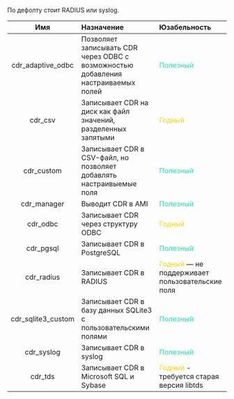 По дефолту стоит RADIUS или syslog.

|        Имя         | Назначение                                                                        | Юзабельность                                                                      |
|:------------------:|:--------------------------------------------------------------------------------- |:--------------------------------------------------------------------------------- |
| cdr_adaptive_odbc  | Позволяет записывать CDR через ODBC с возможностью добавления настраиваемых полей | <font style="color:#24e1ab">Полезный</font>                                       |
|      cdr_csv       | Записывает CDR на диск как файл значений, разделенных запятыми                    | <font style="color:#f4d41d">Годный</font>                                         |
|     cdr_custom     | Записывает CDR в CSV-файл, но позволяет добавлять настраивыемые поля              | <font style="color:#24e1ab">Полезный</font>                                       |
|    cdr_manager     | Выводит CDR в AMI                                                                 | <font style="color:#24e1ab">Полезный</font>                                       |
|      cdr_odbc      | Записывает CDR через структуру ODBC                                               | <font style="color:#f4d41d">Годный</font>                                         |
|     cdr_pgsql      | Записывает CDR в PostgreSQL                                                       | <font style="color:#24e1ab">Полезный</font>                                       |
|     cdr_radius     | Записывает CDR в RADIUS                                                           | <font style="color:#f4d41d">Годный</font> — не поддерживает пользовательские поля |
| cdr_sqlite3_custom | Записывает CDR в базу данных SQLite3 с пользовательскими полями                   | <font style="color:#24e1ab">Полезный</font>                                       |
|     cdr_syslog     | Записывает CDR в syslog                                                           | <font style="color:#24e1ab">Полезный</font>                                       |
|      cdr_tds       | Записывает CDR в Microsoft SQL и Sybase                                           | <font style="color:#f4d41d">Годный</font> - требуется старая версия libtds        |
